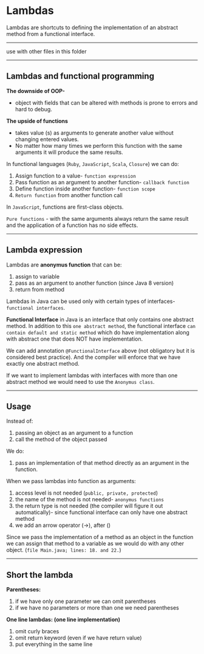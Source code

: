 # Lambdas
Lambdas are shortcuts to defining the implementation of an abstract method from a functional interface. 
___
use with other files in this folder 
___

## Lambdas and functional programming

**The downside of OOP-**

- object with fields that can be altered with methods is prone to errors and hard to debug. 

**The upside of functions**

- takes value (s) as arguments to generate another value without changing entered values. 
- No matter how many times we perform this function with the same arguments it will produce the same results.

In functional languages (`Ruby`, `JavaScript`, `Scala`, `Closure`) we can do: 
1. Assign function to a value- `function expression`
2. Pass function as an argument to another function- `callback function`
3. Define function inside another function- `function scope`
4. `Return function` from another function call

In `JavaScript`, functions are first-class objects.

`Pure functions` - with the same arguments always return the same result and the application of a function has no side effects. 

___
## Lambda expression

Lambdas are **anonymus function** that can be:
1. assign to variable 
2. pass as an argument to another function (since Java 8 version)
3. return from method


Lambdas in Java can be used only with certain types of interfaces- `functional interfaces`.

**Functional Interface** in Java is an interface that only contains one abstract method. In addition to this `one abstract method`, the functional interface `can contain default and static method` which do have implementation along with abstract one that does NOT have implementation. 

We can add annotation `@FunctionalInterface` above (not obligatory but it is considered best practice). And the compiler will enforce that we have exactly one abstract method.

If we want to implement lambdas with interfaces with more than one abstract method we would need to use the `Anonymus class`. 

___
## Usage

Instead of:

1. passing an object as an argument to a function
2. call the method of the object passed
   
We do:
1. pass an implementation of that method directly as an argument in the function. 


When we pass lambdas into function as arguments:

1. access level is not needed (`public, private, protected`)
2. the name of the method is not needed- `anonymus functions`
3. the return type is not needed (the compiler will figure it out automatically)- since functional interface can only have one abstract method
4. we add an arrow operator (->),  after ()


Since we pass the implementation of a method as an object in the function we can assign that method to a variable as we would do with any other object. (`file Main.java; lines: 18. and 22.`)
___
## Short the lambda

**Parentheses:**

1. if we have only one parameter we can omit parentheses 
2. if we have no parameters or more than one we need parentheses
   
**One line lambdas: (one line implementation)**

1. omit curly braces 
2. omit return keyword (even if we have return value)
3. put everything in the same line 

